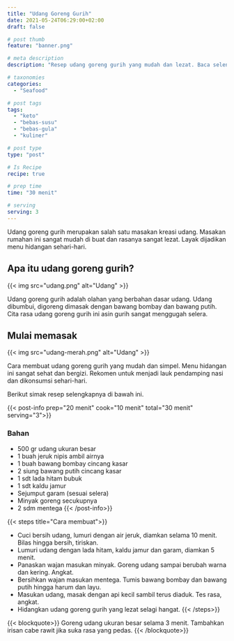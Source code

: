 ```yaml
---
title: "Udang Goreng Gurih"
date: 2021-05-24T06:29:00+02:00
draft: false

# post thumb
feature: "banner.png"

# meta description
description: "Resep udang goreng gurih yang mudah dan lezat. Baca selengkapnya disini untuk mempelajarinya."

# taxonomies
categories:
  - "Seafood"

# post tags
tags:
  - "keto"
  - "bebas-susu"
  - "bebas-gula"
  - "kuliner"

# post type
type: "post"

# Is Recipe
recipe: true

# prep time
time: "30 menit"

# serving
serving: 3
---
```

Udang goreng gurih merupakan salah satu masakan kreasi udang. Masakan rumahan ini sangat mudah di buat dan rasanya sangat lezat. Layak dijadikan menu hidangan sehari-hari.

## Apa itu udang goreng gurih?

{{< img src="udang.png" alt="Udang" >}}

Udang goreng gurih adalah olahan yang berbahan dasar udang. Udang dibumbui, digoreng dimasak dengan bawang bombay dan bawang putih. Cita rasa udang goreng gurih ini asin gurih sangat menggugah selera.

## Mulai memasak

{{< img src="udang-merah.png" alt="Udang" >}}

Cara membuat udang goreng gurih yang mudah dan simpel. Menu hidangan ini sangat sehat dan bergizi. Rekomen untuk menjadi lauk pendamping nasi dan dikonsumsi sehari-hari.

Berikut simak resep selengkapnya di bawah ini.

{{< post-info prep="20 menit" cook="10 menit" total="30 menit" serving="3">}}

### Bahan

-   500 gr udang ukuran besar
-   1 buah jeruk nipis ambil airnya
-   1 buah bawang bombay cincang kasar
-   2 siung bawang putih cincang kasar
-   1 sdt lada hitam bubuk
-   1 sdt kaldu jamur
-   Sejumput garam (sesuai selera)
-   Minyak goreng secukupnya
-   2 sdm mentega
{{< /post-info>}}

{{< steps title="Cara membuat">}}
-   Cuci bersih udang, lumuri dengan air jeruk, diamkan selama 10 menit. Bilas hingga bersih, tiriskan.
-   Lumuri udang dengan lada hitam, kaldu jamur dan garam, diamkan 5 menit.
-   Panaskan wajan masukan minyak. Goreng udang sampai berubah warna dan kering. Angkat.
-   Bersihkan wajan masukan mentega. Tumis bawang bombay dan bawang putih hingga harum dan layu.
-   Masukan udang, masak dengan api kecil sambil terus diaduk. Tes rasa, angkat.
-   Hidangkan udang goreng gurih yang lezat selagi hangat.
{{< /steps>}}

{{< blockquote>}}
Goreng udang ukuran besar selama 3 menit. Tambahkan irisan cabe rawit jika suka rasa yang pedas. 
{{< /blockquote>}}